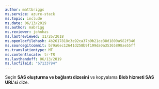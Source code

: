 ```yaml
---
author: mattbriggs
ms.service: azure-stack
ms.topic: include
ms.date: 06/13/2019
ms.author: mabrigg
ms.reviewer: johnhas
ms.lastreviewed: 11/26/2018
ms.openlocfilehash: 4b2617818c3e92ca37b9b21ce38d1800a982f346
ms.sourcegitcommit: b79a6ec12641d258b9f199da0a35365898ae55ff
ms.translationtype: MT
ms.contentlocale: tr-TR
ms.lasthandoff: 06/13/2019
ms.locfileid: "67133794"
---
```

Seçin **SAS oluşturma ve bağlantı dizesini** ve kopyalama **Blob hizmeti SAS URL'si** dize.